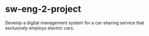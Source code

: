 # sw-eng-2-project
Develop a digital management system for a car-sharing service that exclusively employs electric cars.

